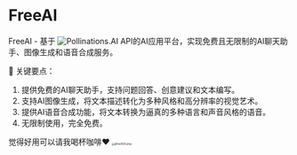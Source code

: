 # FreeAI
FreeAI - 基于 ![Pollinations.AI](https://pollinations.ai/) API的AI应用平台，实现免费且无限制的AI聊天助手、图像生成和语音合成服务。

🔑 关键要点：
1. 提供免费的AI聊天助手，支持问题回答、创意建议和文本编写。
2. 支持AI图像生成，将文本描述转化为多种风格和高分辨率的视觉艺术。
3. 提供AI语音合成功能，将文本转换为逼真的多种语言和声音风格的语音。
4. 无限制使用，完全免费。

觉得好用可以请我喝杯咖啡❤
[<img src="https://s21.ax1x.com/2025/03/14/pEae92Q.png" alt="pEae92Q.png" style="zoom: 33%;" />](https://imgse.com/i/pEae92Q)
